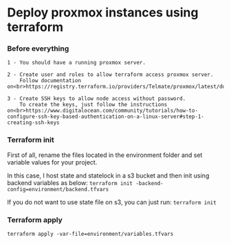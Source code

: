 # Deploy proxmox instances using terraform

### Before everything
    1 - You should have a running proxmox server.

    2 - Create user and roles to allow terraform access proxmox server.
        Follow documentation on<br>https://registry.terraform.io/providers/Telmate/proxmox/latest/docs

    3 - Create SSH keys to allow node access without password.
        To create the keys, just follow the instructions on<br>https://www.digitalocean.com/community/tutorials/how-to-configure-ssh-key-based-authentication-on-a-linux-server#step-1-creating-ssh-keys

### Terraform init
First of all, rename the files located in the environment folder and set variable values for your project.

In this case, I host state and statelock in a s3 bucket and then init using backend variables as below:
`terraform init -backend-config=environment/backend.tfvars`

If you do not want to use state file on s3, you can just run: 
`terraform init`

### Terraform apply

`terraform apply -var-file=environment/variables.tfvars`